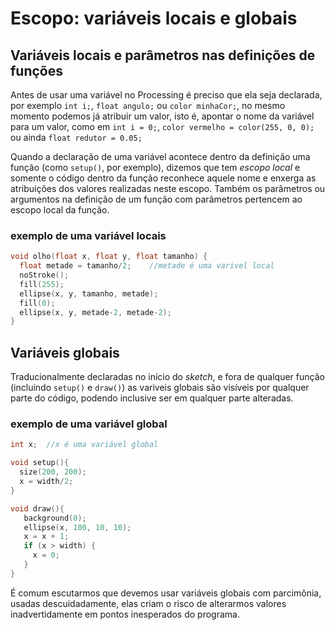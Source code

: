 # Escopo: variáveis locais e globais

## Variáveis locais e parâmetros nas definições de funções

Antes de usar uma variável no Processing é preciso que ela seja declarada, por exemplo `int i;`, `float angulo;` ou `color minhaCor;`, no mesmo momento podemos já atribuir um valor, isto é, apontar o nome da variável para um valor, como em `int i = 0;`, `color vermelho = color(255, 0, 0);` ou ainda `float redutor = 0.05;`

Quando a declaração de uma variável acontece dentro da definição uma função (como `setup()`, por exemplo), dizemos que tem *escopo local* e somente o código dentro da função reconhece aquele nome e enxerga as atribuições dos valores realizadas neste escopo. Também os parâmetros ou argumentos na definição de um função com parâmetros pertencem ao escopo local da função.

### exemplo de uma variável locais

```pde
void olho(float x, float y, float tamanho) {
  float metade = tamanho/2;    //metade é uma varivel local
  noStroke();
  fill(255);
  ellipse(x, y, tamanho, metade);
  fill(0);
  ellipse(x, y, metade-2, metade-2);
}
```

## Variáveis globais

Traducionalmente declaradas no início do *sketch*, e fora de qualquer função (incluindo `setup()` e `draw()`) as variveis globais são visíveis por qualquer parte do código, podendo inclusive ser em qualquer parte alteradas.

### exemplo de uma variável global

```pde
int x;  //x é uma variável global

void setup(){
  size(200, 200);
  x = width/2;
}

void draw(){
   background(0);
   ellipse(x, 100, 10, 10);
   x = x + 1;
   if (x > width) {
     x = 0;
   }
}
```

É comum escutarmos que devemos usar variáveis globais com parcimônia, usadas descuidadamente, elas criam o risco de alterarmos valores inadvertidamente em pontos inesperados do programa.
